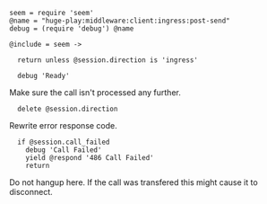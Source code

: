     seem = require 'seem'
    @name = "huge-play:middleware:client:ingress:post-send"
    debug = (require 'debug') @name

    @include = seem ->

      return unless @session.direction is 'ingress'

      debug 'Ready'

Make sure the call isn't processed any further.

      delete @session.direction

Rewrite error response code.

      if @session.call_failed
        debug 'Call Failed'
        yield @respond '486 Call Failed'
        return

Do not hangup here. If the call was transfered this might cause it to disconnect.
